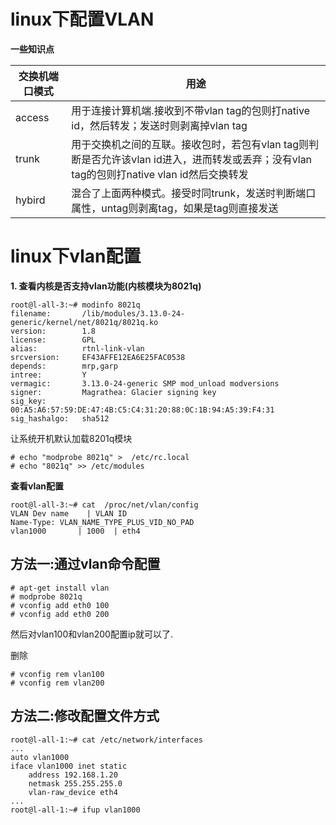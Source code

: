 # linux下配置VLAN


**一些知识点**

| 交换机端口模式| 用途 |
| -- | -- |
| access | 用于连接计算机端.接收到不带vlan tag的包则打native id，然后转发；发送时则剥离掉vlan tag |
| trunk | 用于交换机之间的互联。接收包时，若包有vlan tag则判断是否允许该vlan id进入，进而转发或丢弃；没有vlan tag的包则打native vlan id然后交换转发 |
| hybird | 混合了上面两种模式。接受时同trunk，发送时判断端口属性，untag则剥离tag，如果是tag则直接发送|




# linux下vlan配置

**1. 查看内核是否支持vlan功能(内核模块为8021q)**

```
root@l-all-3:~# modinfo 8021q
filename:       /lib/modules/3.13.0-24-generic/kernel/net/8021q/8021q.ko
version:        1.8
license:        GPL
alias:          rtnl-link-vlan
srcversion:     EF43AFFE12EA6E25FAC0538
depends:        mrp,garp
intree:         Y
vermagic:       3.13.0-24-generic SMP mod_unload modversions 
signer:         Magrathea: Glacier signing key
sig_key:        00:A5:A6:57:59:DE:47:4B:C5:C4:31:20:88:0C:1B:94:A5:39:F4:31
sig_hashalgo:   sha512
```

让系统开机默认加载8201q模块

```
# echo "modprobe 8021q" >  /etc/rc.local
# echo "8021q" >> /etc/modules
```

**查看vlan配置**

```
root@l-all-3:~# cat  /proc/net/vlan/config
VLAN Dev name    | VLAN ID
Name-Type: VLAN_NAME_TYPE_PLUS_VID_NO_PAD
vlan1000       | 1000  | eth4
```

## 方法一:通过vlan命令配置

```
# apt-get install vlan
# modprobe 8021q
# vconfig add eth0 100
# vconfig add eth0 200
```

然后对vlan100和vlan200配置ip就可以了.


删除

```
# vconfig rem vlan100
# vconfig rem vlan200
```

## 方法二:修改配置文件方式

```
root@l-all-1:~# cat /etc/network/interfaces
...
auto vlan1000
iface vlan1000 inet static
    address 192.168.1.20
    netmask 255.255.255.0
    vlan-raw_device eth4
...
root@l-all-1:~# ifup vlan1000
```
